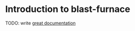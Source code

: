 # Introduction to blast-furnace

TODO: write [great documentation](http://jacobian.org/writing/what-to-write/)
